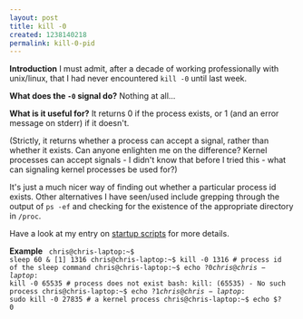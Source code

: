 ```yaml
--- 
layout: post
title: kill -0
created: 1238140218
permalink: kill-0-pid
---
```

<strong>Introduction</strong>
I must admit, after a decade of working professionally with unix/linux, that I had never encountered <code type='bash'>kill -0</code> until last week.

<strong>What does the <code>-0</code> signal do?</strong>
Nothing at all...

<strong>What is it useful for?</strong>
It returns 0 if the process exists, or 1 (and an error message on stderr) if it doesn't.  

(Strictly, it returns whether a process can accept a signal, rather than whether it exists.  Can anyone enlighten me on the difference?  Kernel processes can accept signals - I didn't know that before I tried this - what can signaling kernel processes be used for?)

It's just a much nicer way of finding out whether a particular process id exists.  Other alternatives I have seen/used include grepping through the output of <code>ps -ef</code> and checking for the existence of the appropriate directory in <code>/proc</code>. 

Have a look at my entry on <a href='http://www.finalcog.com/startup-script-pid-init.d'>startup scripts</a> for more details.

<strong>Example</strong>
<code type='bash'>
chris@chris-laptop:~$ sleep 60 &
[1] 1316
chris@chris-laptop:~$ kill -0 1316 # process id of the sleep command
chris@chris-laptop:~$ echo $?
0
chris@chris-laptop:~$ kill -0 65535 # process does not exist
bash: kill: (65535) - No such process
chris@chris-laptop:~$ echo $?
1
chris@chris-laptop:~$ sudo kill -0 27835 # a kernel process
chris@chris-laptop:~$ echo $?
0


</code>

